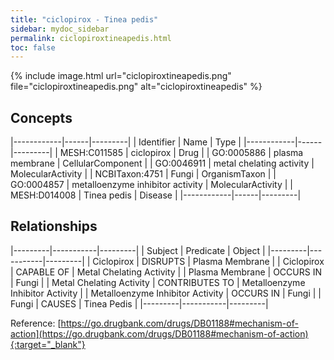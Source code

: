 ```yaml
---
title: "ciclopirox - Tinea pedis"
sidebar: mydoc_sidebar
permalink: ciclopiroxtineapedis.html
toc: false 
---
```


{% include image.html url="ciclopiroxtineapedis.png" file="ciclopiroxtineapedis.png" alt="ciclopiroxtineapedis" %}

## Concepts

|------------|------|---------|
| Identifier | Name | Type    |
|------------|------|---------|
| MESH:C011585 | ciclopirox | Drug |
| GO:0005886 | plasma membrane | CellularComponent |
| GO:0046911 | metal chelating activity | MolecularActivity |
| NCBITaxon:4751 | Fungi | OrganismTaxon |
| GO:0004857 | metalloenzyme inhibitor activity | MolecularActivity |
| MESH:D014008 | Tinea pedis | Disease |
|------------|------|---------|

## Relationships

|---------|-----------|---------|
| Subject | Predicate | Object  |
|---------|-----------|---------|
| Ciclopirox | DISRUPTS | Plasma Membrane |
| Ciclopirox | CAPABLE OF | Metal Chelating Activity |
| Plasma Membrane | OCCURS IN | Fungi |
| Metal Chelating Activity | CONTRIBUTES TO | Metalloenzyme Inhibitor Activity |
| Metalloenzyme Inhibitor Activity | OCCURS IN | Fungi |
| Fungi | CAUSES | Tinea Pedis |
|---------|-----------|---------|

Reference: [https://go.drugbank.com/drugs/DB01188#mechanism-of-action](https://go.drugbank.com/drugs/DB01188#mechanism-of-action){:target="_blank"}